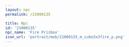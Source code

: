 ```yaml
---
layout: npc
permalink: /21000135

title: Npc
id: '21000135'
npc_name: 'Fire Prizbox'
icon_url: 'portrait/mob/21000135_m_cube3x3fire_p.png'
---
```


